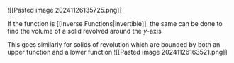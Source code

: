 ![[Pasted image 20241126135725.png]]

If the function is [[Inverse Functions|invertible]], the same can be done to find the volume of a solid revolved around the $y$-axis

This goes similarly for solids of revolution which are bounded by both an upper function and a lower function
![[Pasted image 20241126163521.png]]
